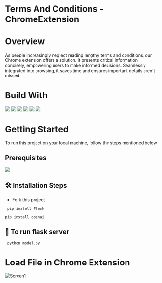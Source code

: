 ﻿# Terms And Conditions -ChromeExtension
# Overview
As people increasingly neglect reading lengthy terms and conditions, our Chrome extension offers a solution. It presents critical information concisely, empowering users to make informed decisions. Seamlessly integrated into browsing, it saves time and ensures important details aren't missed. 
# Build With
<img src="https://camo.githubusercontent.com/cdb30eb4a1d9b585db4fcde9e80bb9428518567d50f5a3eb98c5d3ab8ded5d63/68747470733a2f2f696d672e736869656c64732e696f2f62616467652f4f70656e41492d3431323939312e7376673f7374796c6565266c6f676f3d4f70656e4149266c6f676f436f6c6f723d7768697465">
<img src ="https://img.shields.io/badge/JavaScript-323330?style=for-the-badge&logo=javascript&logoColor=F7DF1E"/>
<img src ="https://img.shields.io/badge/Flask-000000?style=for-the-badge&logo=flask&logoColor=white"/> 
<img src="https://img.shields.io/badge/Python-FFD43B?style=for-the-badge&logo=python&logoColor=blue" />
<img src="https://img.shields.io/badge/HTML5-E34F26?style=for-the-badge&logo=html5&logoColor=white" />
<img src= "https://img.shields.io/badge/CSS3-1572B6?style=for-the-badge&logo=css3&logoColor=white">

# Getting Started
To run this project on your local machine, follow the steps mentioned below
## Prerequisites
<img src ="https://img.shields.io/badge/Python-FFD43B?style=for-the-badge&logo=python&logoColor=blue">

## <g-emoji class="g-emoji" alias="hammer_and_wrench" fallback-src="https://github.githubassets.com/images/icons/emoji/unicode/1f6e0.png">🛠️</g-emoji>  Installation Steps
* Fork this project
```
 pip install Flask
```
```
pip install openai
```
## 🚀 To run flask server
```
 python model.py
```
# Load File in Chrome Extension
![Screen1](https://github.com/rohith1222004/Terms-Condition-ChromeExtension/assets/92452259/67c9559f-249c-4ee8-be3e-e5f7ba11b54c)
